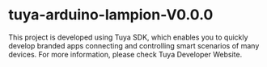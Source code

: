 # tuya-arduino-lampion-V0.0.0
This project is developed using Tuya SDK, which enables you to quickly develop
branded apps connecting and controlling smart scenarios of many devices.
For more information, please check Tuya Developer Website.
